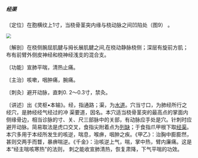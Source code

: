 ##### 经渠

〔定位〕在胞横纹上1寸，当桡骨茎突内缘与桡动脉之间凹陷处（图9） 。

<img src="img/图9.jpg" style="zoom:80%;" />

〔解剖〕在桡侧腕屈肌腱与拇长展肌腱之间,在桡动静脉桡侧；深层有旋前方肌；布有前臂外侧皮神经和桡神经浅支的混合支。

〔功能〕宣肺平喘，清热止痛。

〔主治〕咳嗽，咽肿痛，腕痛。

〔刺灸〕避开动脉，直刺0. 2〜0.3寸，禁灸。

〔讲述〕出《灵枢•本输》。经，指通路；渠，为[水道](https://www.gmzyjc.com/read/zjs/zjs3.1.1-3-0.1.3.3.28.md)。穴当寸口，为肺经所行之经穴，是肺经经气经过的冲
 渠要道，因名。本穴适当桡骨茎突的最高点的掌面内侧缘骨边，相当诊脉的寸、关、尺三部脉中的关部，有动脉应手处是穴。针刺时应避开动脉。简易取法是虎口交叉，食指尖附着点为[列缺](https://www.gmzyjc.com/read/zjs/zjs3.1.1-3-0.1.1.3.7.md)；于食指爪甲根下取[经渠](https://www.gmzyjc.com/read/zjs/zjs3.1.1-3-0.1.1.3.8.md)。本穴多用于本经所发生的咳逆，喘息，喉痹，咽肿之疾。《甲乙》：治胸中膨膨然，甚则交两手而瞀，暴痹喘逆。《千金》：治咳逆上气，喘，掌中热，臂内廉痛。这是本“经主喘咳寒热"的法则， 刺之能收宣肺清热，恢复肃降，下气平喘的功效。
